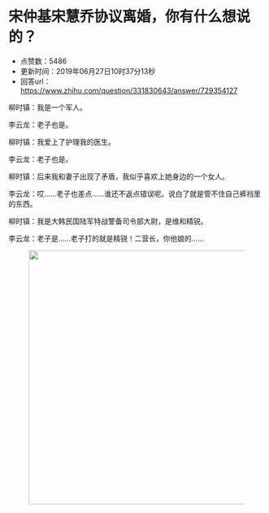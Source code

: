 # 宋仲基宋慧乔协议离婚，你有什么想说的？
- 点赞数：5486
- 更新时间：2019年06月27日10时37分13秒
- 回答url：https://www.zhihu.com/question/331830643/answer/729354127
<body>
 <p data-pid="JNOaCGRL">柳时镇：我是一个军人。</p>
 <p data-pid="RBoiPezu">李云龙：老子也是。</p>
 <p data-pid="C597Z3C7">柳时镇：我爱上了护理我的医生。</p>
 <p data-pid="iVzGZnt3">李云龙：老子也是。</p>
 <p data-pid="9JI_HgB6">柳时镇：后来我和妻子出现了矛盾，我似乎喜欢上她身边的一个女人。</p>
 <p data-pid="M0UAhAG8">李云龙：哎……老子也差点……谁还不返点错误呢。说白了就是管不住自己裤裆里的东西。</p>
 <p data-pid="c5c6-v9Y">柳时镇：我是大韩民国陆军特战警备司令部大尉，是维和精锐。</p>
 <p data-pid="_C-1DpXd">李云龙：老子是……老子打的就是精锐！二营长，你他娘的……</p>
 <figure data-size="normal">
  <img src="https://picx.zhimg.com/50/v2-97aee641641fbe240ca7330e04e9fde0_720w.jpg?source=1940ef5c" data-caption="" data-size="normal" data-rawwidth="500" data-rawheight="446" data-original-token="v2-97aee641641fbe240ca7330e04e9fde0" data-default-watermark-src="https://picx.zhimg.com/50/v2-1d5eec6f9111c1d70de0d8cee894881b_720w.jpg?source=1940ef5c" class="origin_image zh-lightbox-thumb" width="500" data-original="https://picx.zhimg.com/v2-97aee641641fbe240ca7330e04e9fde0_r.jpg?source=1940ef5c">
 </figure>
 <p></p>
</body>